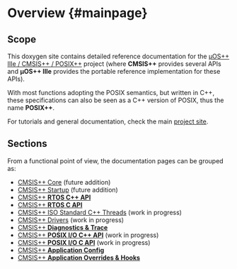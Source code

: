 # Overview {#mainpage}

## Scope

This doxygen site contains detailed reference documentation for the
[µOS++ IIIe / CMSIS++ / POSIX++](https://github.com/micro-os-plus) project (where <b>CMSIS++</b> provides several APIs and <b>µOS++ IIIe</b> provides the portable reference implementation for these APIs).

With most functions adopting the POSIX semantics, but written in C++, these specifications can also be seen as a C++ version of POSIX, thus the name <b>POSIX++</b>.

For tutorials and general documentation, check the main [project site](http://micro-os-plus.github.io).

## Sections

From a functional point of view, the documentation pages can be grouped as:

* [CMSIS++ Core](group__cmsis-plus-core.html) (future addition)
* [CMSIS++ Startup](group__cmsis-plus-startup.html) (future addition)
* [CMSIS++ **RTOS C++ API**](group__cmsis-plus-rtos.html)
* [CMSIS++ **RTOS C API**](group__cmsis-plus-rtos-c.html)
* [CMSIS++ ISO Standard C++ Threads](group__cmsis-plus-iso.html) (work in progress)
* [CMSIS++ Drivers](group__cmsis-plus-drivers.html) (work in progress)
* [CMSIS++ **Diagnostics & Trace**](group__cmsis-plus-diag.html)
* [CMSIS++ **POSIX I/O C++ API**](group__cmsis-plus-posix-io.html) (work in progress)
* [CMSIS++ **POSIX I/O C API**](group__cmsis-plus-posix-io-c.html) (work in progress)
* [CMSIS++ **Application Config**](group__cmsis-plus-app-config.html)
* [CMSIS++ **Application Overrides & Hooks**](group__cmsis-plus-app-hooks.html)


